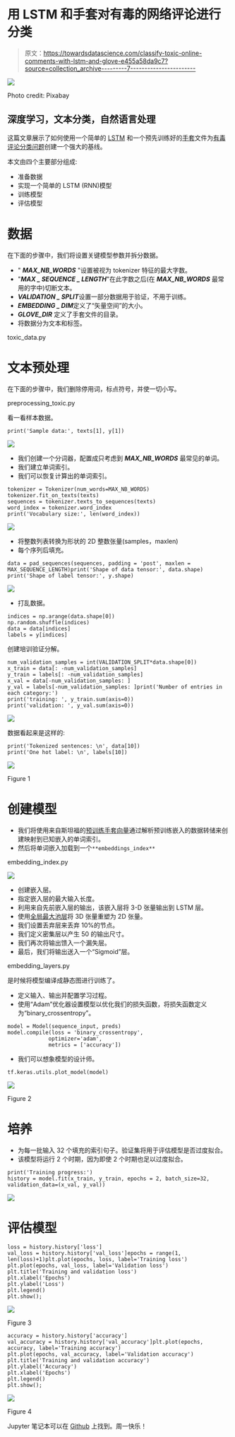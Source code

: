 # 用 LSTM 和手套对有毒的网络评论进行分类

> 原文：<https://towardsdatascience.com/classify-toxic-online-comments-with-lstm-and-glove-e455a58da9c7?source=collection_archive---------7----------------------->

![](img/a07c7ff4f37f7daee9c6ad63b35e8be9.png)

Photo credit: Pixabay

## 深度学习，文本分类，自然语言处理

这篇文章展示了如何使用一个简单的 [LSTM](https://en.wikipedia.org/wiki/Long_short-term_memory) 和一个预先训练好的[手套](https://nlp.stanford.edu/projects/glove/)文件为[有毒评论分类问题](https://www.kaggle.com/c/jigsaw-toxic-comment-classification-challenge)创建一个强大的基线。

本文由四个主要部分组成:

*   准备数据
*   实现一个简单的 LSTM (RNN)模型
*   训练模型
*   评估模型

# 数据

在下面的步骤中，我们将设置关键模型参数并拆分数据。

*   " ***MAX_NB_WORDS*** "设置被视为 tokenizer 特征的最大字数。
*   "***MAX _ SEQUENCE _ LENGTH***"在此字数之后(在 ***MAX_NB_WORDS*** 最常用的字中)切断文本。
*   ***VALIDATION _ SPLIT***设置一部分数据用于验证，不用于训练。
*   ***EMBEDDING _ DIM***定义了“矢量空间”的大小。
*   ***GLOVE_DIR*** 定义了手套文件的目录。
*   将数据分为文本和标签。

toxic_data.py

# 文本预处理

在下面的步骤中，我们删除停用词，标点符号，并使一切小写。

preprocessing_toxic.py

看一看样本数据。

```
print('Sample data:', texts[1], y[1])
```

![](img/ddf84f1d6fd9cc526c92e14ca1d32324.png)

*   我们创建一个分词器，配置成只考虑到 ***MAX_NB_WORDS*** 最常见的单词。
*   我们建立单词索引。
*   我们可以恢复计算出的单词索引。

```
tokenizer = Tokenizer(num_words=MAX_NB_WORDS)
tokenizer.fit_on_texts(texts)
sequences = tokenizer.texts_to_sequences(texts)
word_index = tokenizer.word_index
print('Vocabulary size:', len(word_index))
```

![](img/40c773bb09960993646a85deda2738a8.png)

*   将整数列表转换为形状的 2D 整数张量(samples，maxlen)
*   每个序列后填充。

```
data = pad_sequences(sequences, padding = 'post', maxlen = MAX_SEQUENCE_LENGTH)print('Shape of data tensor:', data.shape)
print('Shape of label tensor:', y.shape)
```

![](img/dd48fe89ae21ae781a5dc654df92aa06.png)

*   打乱数据。

```
indices = np.arange(data.shape[0])
np.random.shuffle(indices)
data = data[indices]
labels = y[indices]
```

创建培训验证分解。

```
num_validation_samples = int(VALIDATION_SPLIT*data.shape[0])
x_train = data[: -num_validation_samples]
y_train = labels[: -num_validation_samples]
x_val = data[-num_validation_samples: ]
y_val = labels[-num_validation_samples: ]print('Number of entries in each category:')
print('training: ', y_train.sum(axis=0))
print('validation: ', y_val.sum(axis=0))
```

![](img/ead94f83d4d98291e69449da674ac941.png)

数据看起来是这样的:

```
print('Tokenized sentences: \n', data[10])
print('One hot label: \n', labels[10])
```

![](img/170bfeb8451cd795eea3d3c46b7bafb6.png)

Figure 1

# 创建模型

*   我们将使用来自斯坦福的[预训练手套向量](https://nlp.stanford.edu/projects/glove/)通过解析预训练嵌入的数据转储来创建映射到已知嵌入的单词索引。
*   然后将单词嵌入加载到一个`**embeddings_index**`

embedding_index.py

![](img/a5e63d8152ac4c407a41fedc107d614f.png)

*   创建嵌入层。
*   指定嵌入层的最大输入长度。
*   利用来自先前嵌入层的输出，该嵌入层将 3-D 张量输出到 LSTM 层。
*   使用[全局最大池层](https://keras.io/layers/pooling/)将 3D 张量重塑为 2D 张量。
*   我们设置丢弃层来丢弃 10%的节点。
*   我们定义密集层以产生 50 的输出尺寸。
*   我们再次将输出馈入一个漏失层。
*   最后，我们将输出送入一个“Sigmoid”层。

embedding_layers.py

是时候将模型编译成静态图进行训练了。

*   定义输入、输出并配置学习过程。
*   使用“Adam”优化器设置模型以优化我们的损失函数，将损失函数定义为“binary_crossentropy”。

```
model = Model(sequence_input, preds)
model.compile(loss = 'binary_crossentropy',
             optimizer='adam',
             metrics = ['accuracy'])
```

*   我们可以想象模型的设计师。

```
tf.keras.utils.plot_model(model)
```

![](img/a43385c063d7d8c98929c5051c796d9e.png)

Figure 2

# 培养

*   为每一批输入 32 个填充的索引句子。验证集将用于评估模型是否过度拟合。
*   该模型将运行 2 个时期，因为即使 2 个时期也足以过度拟合。

```
print('Training progress:')
history = model.fit(x_train, y_train, epochs = 2, batch_size=32, validation_data=(x_val, y_val))
```

![](img/e73c085533b44aa8bf12f61ea241e595.png)

# 评估模型

```
loss = history.history['loss']
val_loss = history.history['val_loss']epochs = range(1, len(loss)+1)plt.plot(epochs, loss, label='Training loss')
plt.plot(epochs, val_loss, label='Validation loss')
plt.title('Training and validation loss')
plt.xlabel('Epochs')
plt.ylabel('Loss')
plt.legend()
plt.show();
```

![](img/6011df6e1f37e016690e08adc712b0da.png)

Figure 3

```
accuracy = history.history['accuracy']
val_accuracy = history.history['val_accuracy']plt.plot(epochs, accuracy, label='Training accuracy')
plt.plot(epochs, val_accuracy, label='Validation accuracy')
plt.title('Training and validation accuracy')
plt.ylabel('Accuracy')
plt.xlabel('Epochs')
plt.legend()
plt.show();
```

![](img/9aab492659cde89760adec0fd946fd04.png)

Figure 4

Jupyter 笔记本可以在 [Github](https://github.com/susanli2016/NLP-with-Python/blob/master/Toxic%20Comments%20LSTM%20GloVe.ipynb) 上找到。周一快乐！